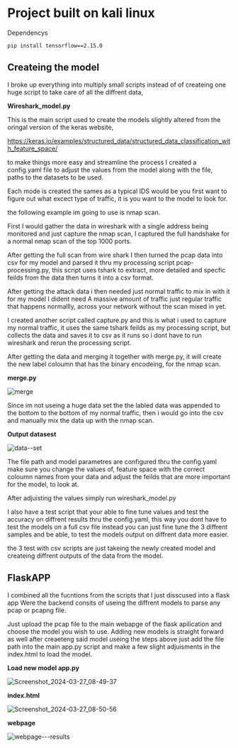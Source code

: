 # Project built on kali linux

Dependencys
```
pip install tensorflow==2.15.0 
```

## Createing the model 

I broke up everything into multiply small scripts instead of of createing one huge script to take care of all the diffrent data,

**Wireshark_model.py**

This is the main script used to create the models slightly altered from the oringal version of the keras website,

https://keras.io/examples/structured_data/structured_data_classification_with_feature_space/

to make things more easy and streamline the process I created a config.yaml file to adjust the values from the model along with the file,
paths to the datasets to be used.

Each mode is created the sames as a typical IDS would be you first want to figure out what excect type of traffic,
it is you want to the model to look for.

the following example im going to use is nmap scan.

First I would gather the data in wireshark with a single address being monitored and just capture the nmap scan,
I captured the full handshake for a normal nmap scan of the top 1000 ports.

After getting the full scan from wire shark I then turned the pcap data into csv for my model and parsed it thru my processing script
pcap-processing.py, this script uses tshark to extract, more detailed and specfic feilds from the data then turns it into a csv format.

After getting the attack data i then needed just normal traffic to mix in with it for my model I dident need A massive amount of traffic just regular traffic that happens normallly,
across your network without the scan mixed in yet.

I created another script called capture.py and this is what i used to capture my normal traffic, it uses the same tshark feilds as my processing script,
but collects the data and saves it to csv as it runs so i dont  have to run wireshark and rerun the processing script.

After getting the data and merging it together with merge.py, it will create the new label coloumn that has the binary encodeing,
for the nmap scan.

**merge.py**

![merge](https://github.com/Matthew-a-smith/capstone-project/assets/109995724/31c94e81-0146-4e79-a783-d055a4977d43)


Since im not useing a huge data set the the labled data was appended to the bottom to the bottom of my normal traffic,
then i would go into the csv and manually mix the data up with the nmap scan.

**Output datasest**

![data--set](https://github.com/Matthew-a-smith/capstone-project/assets/109995724/616adaab-819a-49e8-89a5-638faeff6bd9)


The file path and model parametres are configured thru the config.yaml make sure you change the values of,
feature space with the correct coloumn names from your data and adjust the feilds that are more important for the model,
to look at.

After adjuisting the values simply run wireshark_model.py

I also have a test script that your able to fine tune values and test the accuracy on diffrent results thru the config.yaml,
this way you dont have to test the models on a full csv file instead you can just fine tune the 3 diffrent samples and be able,
to test the models output on diffrent data more easier.

the 3 test with csv scripts are just takeing the newly created model and createing diffrent outputs of the data from the model.

## FlaskAPP

I combined all the fucntions from the scripts that I just disscused into a flask app Were the backend consits of useing the diffrent models to parse any pcap or pcapng file.

Just upload the pcap file to the main webapge of the flask apilication and choose the model you wish to use. Adding new models is straight forward as well after creaeteng said model useing the steps above just add the file path into the main app.py script and make a few slight adjuisments in the index.html to load the model.

**Load new model app.py**

 ![Screenshot_2024-03-27_08-49-37](https://github.com/Matthew-a-smith/capstone-project/assets/109995724/2c05f044-e29b-49fa-8c9e-6c5f0e93e1a0)

**index.html**

![Screenshot_2024-03-27_08-50-56](https://github.com/Matthew-a-smith/capstone-project/assets/109995724/f53d9d48-10cb-418c-8245-dd87c7b19975)

**webpage**

![webpage---results](https://github.com/Matthew-a-smith/capstone-project/assets/109995724/aa445848-c85e-4dc4-a31b-29bc043feaf4)



